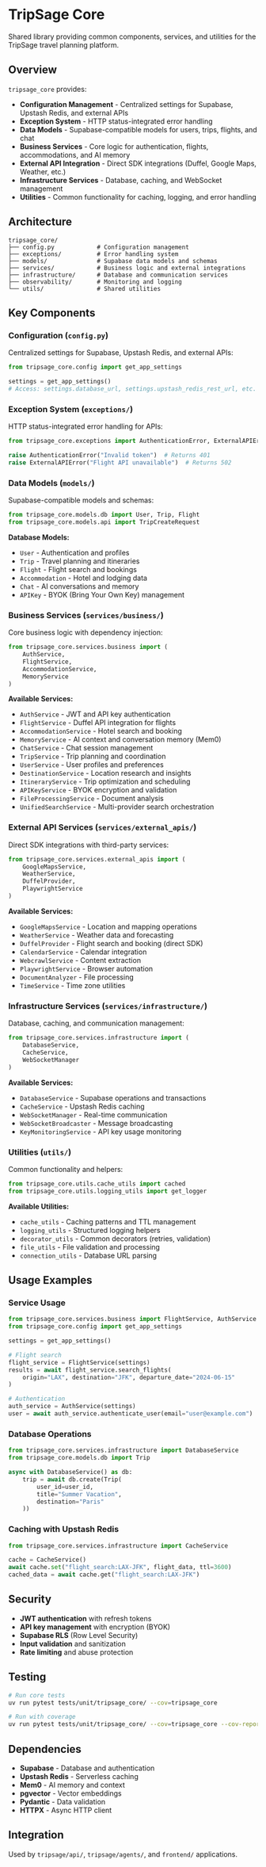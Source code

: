# TripSage Core

Shared library providing common components, services, and utilities for the TripSage travel planning platform.

## Overview

`tripsage_core` provides:

- **Configuration Management** - Centralized settings for Supabase, Upstash Redis, and external APIs
- **Exception System** - HTTP status-integrated error handling
- **Data Models** - Supabase-compatible models for users, trips, flights, and chat
- **Business Services** - Core logic for authentication, flights, accommodations, and AI memory
- **External API Integration** - Direct SDK integrations (Duffel, Google Maps, Weather, etc.)
- **Infrastructure Services** - Database, caching, and WebSocket management
- **Utilities** - Common functionality for caching, logging, and error handling

## Architecture

```text
tripsage_core/
├── config.py            # Configuration management
├── exceptions/          # Error handling system
├── models/              # Supabase data models and schemas
├── services/            # Business logic and external integrations
├── infrastructure/      # Database and communication services
├── observability/       # Monitoring and logging
└── utils/               # Shared utilities
```

## Key Components

### Configuration (`config.py`)

Centralized settings for Supabase, Upstash Redis, and external APIs:

```python
from tripsage_core.config import get_app_settings

settings = get_app_settings()
# Access: settings.database_url, settings.upstash_redis_rest_url, etc.
```

### Exception System (`exceptions/`)

HTTP status-integrated error handling for APIs:

```python
from tripsage_core.exceptions import AuthenticationError, ExternalAPIError

raise AuthenticationError("Invalid token")  # Returns 401
raise ExternalAPIError("Flight API unavailable")  # Returns 502
```

### Data Models (`models/`)

Supabase-compatible models and schemas:

```python
from tripsage_core.models.db import User, Trip, Flight
from tripsage_core.models.api import TripCreateRequest
```

**Database Models:**

- `User` - Authentication and profiles
- `Trip` - Travel planning and itineraries
- `Flight` - Flight search and bookings
- `Accommodation` - Hotel and lodging data
- `Chat` - AI conversations and memory
- `APIKey` - BYOK (Bring Your Own Key) management

### Business Services (`services/business/`)

Core business logic with dependency injection:

```python
from tripsage_core.services.business import (
    AuthService,
    FlightService,
    AccommodationService,
    MemoryService
)
```

**Available Services:**

- `AuthService` - JWT and API key authentication
- `FlightService` - Duffel API integration for flights
- `AccommodationService` - Hotel search and booking
- `MemoryService` - AI context and conversation memory (Mem0)
- `ChatService` - Chat session management
- `TripService` - Trip planning and coordination
- `UserService` - User profiles and preferences
- `DestinationService` - Location research and insights
- `ItineraryService` - Trip optimization and scheduling
- `APIKeyService` - BYOK encryption and validation
- `FileProcessingService` - Document analysis
- `UnifiedSearchService` - Multi-provider search orchestration

### External API Services (`services/external_apis/`)

Direct SDK integrations with third-party services:

```python
from tripsage_core.services.external_apis import (
    GoogleMapsService,
    WeatherService,
    DuffelProvider,
    PlaywrightService
)
```

**Available Services:**

- `GoogleMapsService` - Location and mapping operations
- `WeatherService` - Weather data and forecasting
- `DuffelProvider` - Flight search and booking (direct SDK)
- `CalendarService` - Calendar integration
- `WebcrawlService` - Content extraction
- `PlaywrightService` - Browser automation
- `DocumentAnalyzer` - File processing
- `TimeService` - Time zone utilities

### Infrastructure Services (`services/infrastructure/`)

Database, caching, and communication management:

```python
from tripsage_core.services.infrastructure import (
    DatabaseService,
    CacheService,
    WebSocketManager
)
```

**Available Services:**

- `DatabaseService` - Supabase operations and transactions
- `CacheService` - Upstash Redis caching
- `WebSocketManager` - Real-time communication
- `WebSocketBroadcaster` - Message broadcasting
- `KeyMonitoringService` - API key usage monitoring

### Utilities (`utils/`)

Common functionality and helpers:

```python
from tripsage_core.utils.cache_utils import cached
from tripsage_core.utils.logging_utils import get_logger
```

**Available Utilities:**

- `cache_utils` - Caching patterns and TTL management
- `logging_utils` - Structured logging helpers
- `decorator_utils` - Common decorators (retries, validation)
- `file_utils` - File validation and processing
- `connection_utils` - Database URL parsing

## Usage Examples

### Service Usage

```python
from tripsage_core.services.business import FlightService, AuthService
from tripsage_core.config import get_app_settings

settings = get_app_settings()

# Flight search
flight_service = FlightService(settings)
results = await flight_service.search_flights(
    origin="LAX", destination="JFK", departure_date="2024-06-15"
)

# Authentication
auth_service = AuthService(settings)
user = await auth_service.authenticate_user(email="user@example.com")
```

### Database Operations

```python
from tripsage_core.services.infrastructure import DatabaseService
from tripsage_core.models.db import Trip

async with DatabaseService() as db:
    trip = await db.create(Trip(
        user_id=user_id,
        title="Summer Vacation",
        destination="Paris"
    ))
```

### Caching with Upstash Redis

```python
from tripsage_core.services.infrastructure import CacheService

cache = CacheService()
await cache.set("flight_search:LAX-JFK", flight_data, ttl=3600)
cached_data = await cache.get("flight_search:LAX-JFK")
```

## Security

- **JWT authentication** with refresh tokens
- **API key management** with encryption (BYOK)
- **Supabase RLS** (Row Level Security)
- **Input validation** and sanitization
- **Rate limiting** and abuse protection

## Testing

```bash
# Run core tests
uv run pytest tests/unit/tripsage_core/ --cov=tripsage_core

# Run with coverage
uv run pytest tests/unit/tripsage_core/ --cov=tripsage_core --cov-report=html
```

## Dependencies

- **Supabase** - Database and authentication
- **Upstash Redis** - Serverless caching
- **Mem0** - AI memory and context
- **pgvector** - Vector embeddings
- **Pydantic** - Data validation
- **HTTPX** - Async HTTP client

## Integration

Used by `tripsage/api/`, `tripsage/agents/`, and `frontend/` applications.
